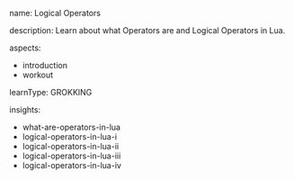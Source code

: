 name: Logical Operators

description: Learn about what Operators are and Logical Operators in Lua.

aspects:
  - introduction
  - workout

learnType: GROKKING

insights:
  - what-are-operators-in-lua
  - logical-operators-in-lua-i
  - logical-operators-in-lua-ii
  - logical-operators-in-lua-iii
  - logical-operators-in-lua-iv